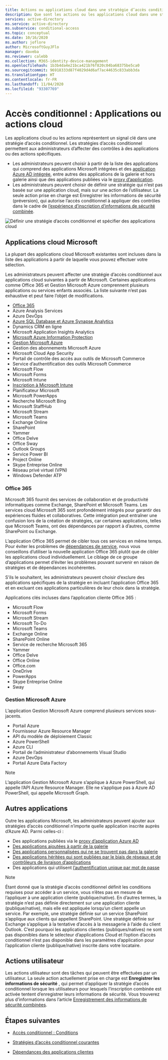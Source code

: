 ```yaml
---
title: Actions ou applications cloud dans une stratégie d’accès conditionnel - Azure Active Directory
description: Que sont les actions ou les applications cloud dans une stratégie d’accès conditionnel Azure AD ?
services: active-directory
ms.service: active-directory
ms.subservice: conditional-access
ms.topic: conceptual
ms.date: 10/16/2020
ms.author: joflore
author: MicrosoftGuyJFlo
manager: daveba
ms.reviewer: calebb
ms.collection: M365-identity-device-management
ms.openlocfilehash: 1b3b4da4e21bca421b76f820c04ba68375be5ca0
ms.sourcegitcommit: 96918333d87f4029d4d6af7ac44635c833abb3da
ms.translationtype: HT
ms.contentlocale: fr-FR
ms.lasthandoff: 11/04/2020
ms.locfileid: "93307769"
---
```

# <a name="conditional-access-cloud-apps-or-actions"></a>Accès conditionnel : Applications ou actions cloud

Les applications cloud ou les actions représentent un signal clé dans une stratégie d’accès conditionnel. Les stratégies d’accès conditionnel permettent aux administrateurs d’affecter des contrôles à des applications ou des actions spécifiques.

- Les administrateurs peuvent choisir à partir de la liste des applications qui comprend des applications Microsoft intégrées et des [application Azure AD intégrée](../manage-apps/what-is-application-management.md), entre autres des applications de la galerie et hors galerie ainsi que des applications publiées via le [proxy d’application](../manage-apps/what-is-application-proxy.md).
- Les administrateurs peuvent choisir de définir une stratégie qui n’est pas basée sur une application cloud, mais sur une action de l’utilisateur. La seule action prise en charge est Enregistrer les informations de sécurité (préversion), qui autorise l’accès conditionnel à appliquer des contrôles dans le cadre de [l’expérience d’inscription d’informations de sécurité combinée](../authentication/howto-registration-mfa-sspr-combined.md).

![Définir une stratégie d’accès conditionnel et spécifier des applications cloud](./media/concept-conditional-access-cloud-apps/conditional-access-cloud-apps-or-actions.png)

## <a name="microsoft-cloud-applications"></a>Applications cloud Microsoft

La plupart des applications cloud Microsoft existantes sont incluses dans la liste des applications à partir de laquelle vous pouvez effectuer votre sélection. 

Les administrateurs peuvent affecter une stratégie d’accès conditionnel aux applications cloud suivantes à partir de Microsoft. Certaines applications comme Office 365 et Gestion Microsoft Azure comprennent plusieurs applications ou services enfants associés. La liste suivante n’est pas exhaustive et peut faire l’objet de modifications.

- [Office 365](#office-365)
- Azure Analysis Services
- Azure DevOps
- [Azure SQL Database et Azure Synapse Analytics](../../azure-sql/database/conditional-access-configure.md)
- Dynamics CRM en ligne
- Microsoft Application Insights Analytics
- [Microsoft Azure Information Protection](/azure/information-protection/faqs#i-see-azure-information-protection-is-listed-as-an-available-cloud-app-for-conditional-accesshow-does-this-work)
- [Gestion Microsoft Azure](#microsoft-azure-management)
- Gestion des abonnements Microsoft Azure
- Microsoft Cloud App Security
- Portail de contrôle des accès aux outils de Microsoft Commerce
- Service d’authentification des outils Microsoft Commerce
- Microsoft Flow
- Microsoft Forms
- Microsoft Intune
- [Inscription à Microsoft Intune](/intune/enrollment/multi-factor-authentication)
- Planificateur Microsoft
- Microsoft PowerApps
- Recherche Microsoft Bing
- Microsoft StaffHub
- Microsoft Stream
- Microsoft Teams
- Exchange Online
- SharePoint
- Yammer
- Office Delve
- Office Sway
- Outlook Groups
- Service Power BI
- Project Online
- Skype Entreprise Online
- Réseau privé virtuel (VPN)
- Windows Defender ATP

### <a name="office-365"></a>Office 365

Microsoft 365 fournit des services de collaboration et de productivité informatiques comme Exchange, SharePoint et Microsoft Teams. Les services cloud Microsoft 365 sont profondément intégrés pour garantir des expériences fluides et collaboratives. Cette intégration peut entraîner une confusion lors de la création de stratégies, car certaines applications, telles que Microsoft Teams, ont des dépendances par rapport à d’autres, comme SharePoint ou Exchange.

L’application Office 365 permet de cibler tous ces services en même temps. Pour éviter les problèmes de [dépendances de service](service-dependencies.md), nous vous conseillons d’utiliser la nouvelle application Office 365 plutôt que de cibler les applications cloud individuellement. Le ciblage de ce groupe d’applications permet d’éviter les problèmes pouvant survenir en raison de stratégies et de dépendances incohérentes.

S’ils le souhaitent, les administrateurs peuvent choisir d’exclure des applications spécifiques de la stratégie en incluant l’application Office 365 et en excluant ces applications particulières de leur choix dans la stratégie.

Applications clés incluses dans l’application cliente Office 365 :

   - Microsoft Flow
   - Microsoft Forms
   - Microsoft Stream
   - Microsoft To-Do
   - Microsoft Teams
   - Exchange Online
   - SharePoint Online
   - Service de recherche Microsoft 365
   - Yammer
   - Office Delve
   - Office Online
   - Office.com
   - OneDrive
   - PowerApps
   - Skype Entreprise Online
   - Sway

### <a name="microsoft-azure-management"></a>Gestion Microsoft Azure

L’application Gestion Microsoft Azure comprend plusieurs services sous-jacents. 

   - Portail Azure
   - Fournisseur Azure Resource Manager
   - API du modèle de déploiement Classic
   - Azure PowerShell
   - Azure CLI
   - Portail de l’administrateur d’abonnements Visual Studio
   - Azure DevOps
   - Portail Azure Data Factory

> [!NOTE]
> L’application Gestion Microsoft Azure s’applique à Azure PowerShell, qui appelle l’API Azure Resource Manager. Elle ne s’applique pas à Azure AD PowerShell, qui appelle Microsoft Graph.

## <a name="other-applications"></a>Autres applications

Outre les applications Microsoft, les administrateurs peuvent ajouter aux stratégies d’accès conditionnel n’importe quelle application inscrite auprès d’Azure AD. Parmi celles-ci : 

- Des applications publiées via le [proxy d’application Azure AD](../manage-apps/what-is-application-proxy.md)
- [Des applications ajoutées à partir de la galerie](../manage-apps/add-application-portal.md)
- [Des applications personnalisées qui ne se trouvent pas dans la galerie](../manage-apps/view-applications-portal.md)
- [Des applications héritées qui sont publiées par le biais de réseaux et de contrôleurs de livraison d’applications](../manage-apps/secure-hybrid-access.md)
- Des applications qui utilisent [l’authentification unique par mot de passe](../manage-apps/configure-password-single-sign-on-non-gallery-applications.md)

> [!NOTE]
> Étant donné que la stratégie d’accès conditionnel définit les conditions requises pour accéder à un service, vous n’êtes pas en mesure de l’appliquer à une application cliente (publique/native). En d’autres termes, la stratégie n’est pas définie directement sur une application cliente (publique/native), mais elle est appliquée lorsqu’un client appelle un service. Par exemple, une stratégie définie sur un service SharePoint s’applique aux clients qui appellent SharePoint. Une stratégie définie sur Exchange s’applique à la tentative d’accès à la messagerie à l’aide du client Outlook. C’est pourquoi les applications clientes (publiques/natives) ne sont pas disponibles dans le sélecteur d’applications Cloud et l’option d’accès conditionnel n’est pas disponible dans les paramètres d’application pour l’application cliente (publique/native) inscrite dans votre locataire. 

## <a name="user-actions"></a>Actions utilisateur

Les actions utilisateur sont des tâches qui peuvent être effectuées par un utilisateur. La seule action actuellement prise en charge est **Enregistrer les informations de sécurité** , qui permet d’appliquer la stratégie d’accès conditionnel lorsque les utilisateurs pour lesquels l’inscription combinée est activée tentent d’enregistrer leurs informations de sécurité. Vous trouverez plus d’informations dans l’article [Enregistrement des informations de sécurité combinées](../authentication/concept-registration-mfa-sspr-combined.md).

## <a name="next-steps"></a>Étapes suivantes

- [Accès conditionnel : Conditions](concept-conditional-access-conditions.md)

- [Stratégies d’accès conditionnel courantes](concept-conditional-access-policy-common.md)
- [Dépendances des applications clientes](service-dependencies.md)
